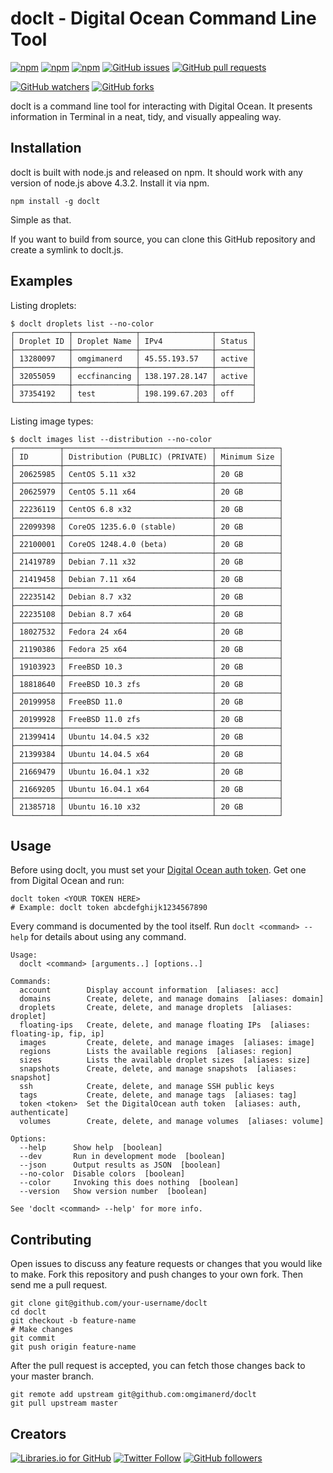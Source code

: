 # doclt - Digital Ocean Command Line Tool
[![npm](https://img.shields.io/npm/v/doclt.svg)](https://www.npmjs.com/package/doclt)
[![npm](https://img.shields.io/npm/l/doclt.svg)](https://spdx.org/licenses/MIT)
[![npm](https://img.shields.io/npm/dt/doclt.svg)]([![npm](https://img.shields.io/npm/v/npm.svg)](https://www.npmjs.com/package/doclt))
[![GitHub issues](https://img.shields.io/github/issues/omgimanerd/doclt.svg)](https://github.com/omgimanerd/doclt/issues)
[![GitHub pull requests](https://img.shields.io/github/issues-pr/omgimanerd/doclt.svg)](https://github.com/omgimanerd/doclt/pulls)

[![GitHub watchers](https://img.shields.io/github/watchers/omgimanerd/doclt.svg?style=social&label=Watch)](https://github.com/omgimanerd/doclt/watchers)
[![GitHub forks](https://img.shields.io/github/forks/omgimanerd/doclt.svg?style=social&label=Fork)](https://github.com/omgimanerd/doclt/fork)

doclt is a command line tool for interacting with Digital Ocean. It
presents information in Terminal in a neat, tidy, and visually appealing way.

## Installation
doclt is built with node.js and released on npm. It should work with any
version of node.js above 4.3.2. Install it via npm.
```
npm install -g doclt
```
Simple as that.

If you want to build from source, you can clone this GitHub repository and
create a symlink to doclt.js.

## Examples
Listing droplets:
```
$ doclt droplets list --no-color
┌────────────┬──────────────┬────────────────┬────────┐
│ Droplet ID │ Droplet Name │ IPv4           │ Status │
├────────────┼──────────────┼────────────────┼────────┤
│ 13280097   │ omgimanerd   │ 45.55.193.57   │ active │
├────────────┼──────────────┼────────────────┼────────┤
│ 32055059   │ eccfinancing │ 138.197.28.147 │ active │
├────────────┼──────────────┼────────────────┼────────┤
│ 37354192   │ test         │ 198.199.67.203 │ off    │
└────────────┴──────────────┴────────────────┴────────┘
```
Listing image types:
```
$ doclt images list --distribution --no-color
┌──────────┬─────────────────────────────────┬──────────────┐
│ ID       │ Distribution (PUBLIC) (PRIVATE) │ Minimum Size │
├──────────┼─────────────────────────────────┼──────────────┤
│ 20625985 │ CentOS 5.11 x32                 │ 20 GB        │
├──────────┼─────────────────────────────────┼──────────────┤
│ 20625979 │ CentOS 5.11 x64                 │ 20 GB        │
├──────────┼─────────────────────────────────┼──────────────┤
│ 22236119 │ CentOS 6.8 x32                  │ 20 GB        │
├──────────┼─────────────────────────────────┼──────────────┤
│ 22099398 │ CoreOS 1235.6.0 (stable)        │ 20 GB        │
├──────────┼─────────────────────────────────┼──────────────┤
│ 22100001 │ CoreOS 1248.4.0 (beta)          │ 20 GB        │
├──────────┼─────────────────────────────────┼──────────────┤
│ 21419789 │ Debian 7.11 x32                 │ 20 GB        │
├──────────┼─────────────────────────────────┼──────────────┤
│ 21419458 │ Debian 7.11 x64                 │ 20 GB        │
├──────────┼─────────────────────────────────┼──────────────┤
│ 22235142 │ Debian 8.7 x32                  │ 20 GB        │
├──────────┼─────────────────────────────────┼──────────────┤
│ 22235108 │ Debian 8.7 x64                  │ 20 GB        │
├──────────┼─────────────────────────────────┼──────────────┤
│ 18027532 │ Fedora 24 x64                   │ 20 GB        │
├──────────┼─────────────────────────────────┼──────────────┤
│ 21190386 │ Fedora 25 x64                   │ 20 GB        │
├──────────┼─────────────────────────────────┼──────────────┤
│ 19103923 │ FreeBSD 10.3                    │ 20 GB        │
├──────────┼─────────────────────────────────┼──────────────┤
│ 18818640 │ FreeBSD 10.3 zfs                │ 20 GB        │
├──────────┼─────────────────────────────────┼──────────────┤
│ 20199958 │ FreeBSD 11.0                    │ 20 GB        │
├──────────┼─────────────────────────────────┼──────────────┤
│ 20199928 │ FreeBSD 11.0 zfs                │ 20 GB        │
├──────────┼─────────────────────────────────┼──────────────┤
│ 21399414 │ Ubuntu 14.04.5 x32              │ 20 GB        │
├──────────┼─────────────────────────────────┼──────────────┤
│ 21399384 │ Ubuntu 14.04.5 x64              │ 20 GB        │
├──────────┼─────────────────────────────────┼──────────────┤
│ 21669479 │ Ubuntu 16.04.1 x32              │ 20 GB        │
├──────────┼─────────────────────────────────┼──────────────┤
│ 21669205 │ Ubuntu 16.04.1 x64              │ 20 GB        │
├──────────┼─────────────────────────────────┼──────────────┤
│ 21385718 │ Ubuntu 16.10 x32                │ 20 GB        │
└──────────┴─────────────────────────────────┴──────────────┘
```

## Usage
Before using doclt, you must set your
[Digital Ocean auth token](https://cloud.digitalocean.com/settings/api/tokens).
Get one from Digital Ocean and run:
```
doclt token <YOUR TOKEN HERE>
# Example: doclt token abcdefghijk1234567890
```

Every command is documented by the tool itself. Run `doclt <command> --help`
for details about using any command.
```
Usage:
  doclt <command> [arguments..] [options..]

Commands:
  account        Display account information  [aliases: acc]
  domains        Create, delete, and manage domains  [aliases: domain]
  droplets       Create, delete, and manage droplets  [aliases: droplet]
  floating-ips   Create, delete, and manage floating IPs  [aliases: floating-ip, fip, ip]
  images         Create, delete, and manage images  [aliases: image]
  regions        Lists the available regions  [aliases: region]
  sizes          Lists the available droplet sizes  [aliases: size]
  snapshots      Create, delete, and manage snapshots  [aliases: snapshot]
  ssh            Create, delete, and manage SSH public keys
  tags           Create, delete, and manage tags  [aliases: tag]
  token <token>  Set the DigitalOcean auth token  [aliases: auth, authenticate]
  volumes        Create, delete, and manage volumes  [aliases: volume]

Options:
  --help      Show help  [boolean]
  --dev       Run in development mode  [boolean]
  --json      Output results as JSON  [boolean]
  --no-color  Disable colors  [boolean]
  --color     Invoking this does nothing  [boolean]
  --version   Show version number  [boolean]

See 'doclt <command> --help' for more info.
```

## Contributing
Open issues to discuss any feature requests or changes that you would like to
make. Fork this repository and push changes to your own fork. Then send me a
pull request.
```
git clone git@github.com/your-username/doclt
cd doclt
git checkout -b feature-name
# Make changes
git commit
git push origin feature-name
```
After the pull request is accepted, you can fetch those changes back to your
master branch.
```
git remote add upstream git@github.com:omgimanerd/doclt
git pull upstream master
```

## Creators
[![Libraries.io for GitHub](https://img.shields.io/badge/Alvin%20Lin-omgimanerd-blue.svg)](http://omgimanerd.tech)
[![Twitter Follow](https://img.shields.io/twitter/follow/omgimanerd.svg?style=social&label=Follow)](https://twitter.com/omgimanerd)
[![GitHub followers](https://img.shields.io/github/followers/omgimanerd.svg?style=social&label=Follow)](https://github.com/omgimanerd)
